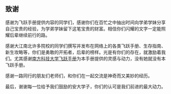 ## 致谢

感谢为飞跃手册提供内容的同学们，感谢你们在百忙之中抽出时间向学弟学妹分享自己宝贵的经验，为学弟学妹留下这笔宝贵的财富。相信你们闪耀的文字一定能照耀后辈继续前行的路。

感谢大江南北许多院校的同学们撰写并发布在网络上的各类飞跃手册、生存指南、新生攻略等，你们是勇敢的开拓者，后辈的榜样。光是有你们的存在，就激励着我们。尤其感谢[南方科技大学飞跃手册](https://sustech-application.com/#/)为本手册提供的灵感与动力，没有她就没有本飞跃手册。

感谢一路同行的朋友们老师们，和你们在一起交流是神奇而又美妙的经历。

最后，谢谢每一位给予我们鼓励的安大学子，你们的认可是我们前进的最大动力。

